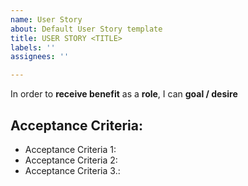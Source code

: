 ```yaml
---
name: User Story
about: Default User Story template
title: USER STORY <TITLE>
labels: ''
assignees: ''

---
```


In order to **receive benefit** as a **role**, I can **goal / desire**

## Acceptance Criteria:
- Acceptance Criteria 1:
- Acceptance Criteria 2:
- Acceptance Criteria 3.:
